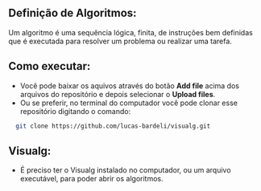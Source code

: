 
## Definição de Algoritmos:
Um algoritmo é uma sequência lógica, finita, de instruções bem definidas 
que é executada para resolver um problema ou realizar uma tarefa.

## Como executar:
* Você pode baixar os aquivos através do botão **Add file** acima dos arquivos do repositório e depois selecionar o **Upload files**.
* Ou se preferir, no terminal do computador você pode clonar esse repositório digitando o comando:
```bash
  git clone https://github.com/lucas-bardeli/visualg.git
```

## Visualg:
* É preciso ter o Visualg instalado no computador, ou um arquivo executável, para poder abrir os algoritmos.